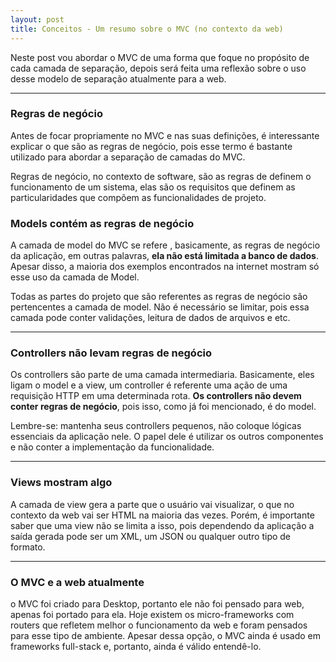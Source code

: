 ```yaml
---
layout: post
title: Conceitos - Um resumo sobre o MVC (no contexto da web)
---
```


Neste post vou abordar o MVC de uma forma que foque no propósito de cada camada de separação, depois será feita uma reflexão sobre o uso desse modelo de separação atualmente para a web.

***

### Regras de negócio

Antes de focar propriamente no MVC e nas suas definições, é interessante explicar o que são as regras de negócio, pois esse termo é bastante utilizado para abordar a separação de camadas do MVC.

Regras de negócio, no contexto de software, são as regras de definem o funcionamento de um sistema, elas são os requisitos que definem as particularidades que compõem as funcionalidades de projeto.

### Models contém as regras de negócio

A camada de model do MVC se refere , basicamente, as regras de negócio da aplicação, em outras palavras, **ela não está limitada a banco de dados**. Apesar disso, a maioria dos exemplos encontrados na internet mostram só esse uso da camada de Model.

Todas as partes do projeto que são referentes as regras de negócio são pertencentes a camada de model. Não é necessário se limitar, pois essa camada pode conter validações, leitura de dados de arquivos e etc.

***

### Controllers não levam regras de negócio

Os controllers são parte de uma camada intermediaria. Basicamente, eles ligam o model e a view, um controller é referente uma ação de uma requisição HTTP em uma determinada rota. **Os controllers não devem conter regras de negócio**, pois isso, como já foi mencionado, é do model.

Lembre-se: mantenha seus controllers pequenos, não coloque lógicas essenciais da aplicação nele. O papel dele é utilizar os outros componentes e não conter a implementação da funcionalidade.

***

### Views mostram algo

A camada de view gera a parte que o usuário vai visualizar, o que no contexto da web vai ser HTML na maioria das vezes. Porém, é importante saber que uma view não se limita a isso, pois dependendo da aplicação a saída gerada pode ser um XML, um JSON ou qualquer outro tipo de formato.

***

### O MVC e a web atualmente

o MVC foi criado para Desktop, portanto ele não foi pensado para web, apenas foi portado para ela. Hoje existem os micro-frameworks com routers que refletem melhor o funcionamento da web e foram pensados para esse tipo de ambiente. Apesar dessa opção, o MVC ainda é usado em frameworks full-stack e, portanto, ainda é válido entendê-lo.